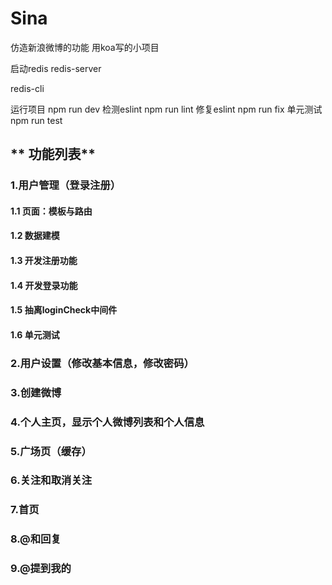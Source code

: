 # Sina
仿造新浪微博的功能 用koa写的小项目

启动redis redis-server

redis-cli

运行项目 npm run dev
检测eslint npm run lint
修复eslint npm run fix
单元测试 npm run test

## ** 功能列表**

### 1.用户管理（登录注册）

#### 1.1 页面：模板与路由

#### 1.2 数据建模

#### 1.3 开发注册功能

#### 1.4 开发登录功能

#### 1.5 抽离loginCheck中间件

#### 1.6 单元测试

### 2.用户设置（修改基本信息，修改密码）

### 3.创建微博

### 4.个人主页，显示个人微博列表和个人信息

### 5.广场页（缓存）

### 6.关注和取消关注

### 7.首页

### 8.@和回复

### 9.@提到我的
